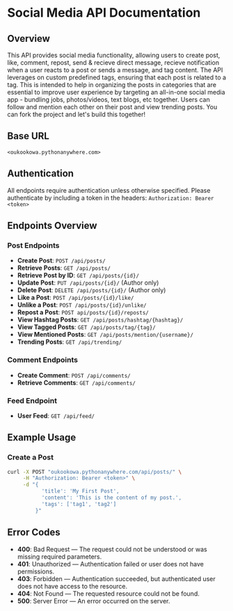 # Social Media API Documentation

## Overview
This API provides social media functionality, allowing users to create post, like, comment, repost, send & recieve direct message, recieve notification when a user reacts to a post or sends a message, and tag content. The API leverages on custom predefined tags, ensuring that each post is related to a tag. This is intended to help in organizing the posts in categories that are essential to improve user experience by targeting an all-in-one social media app - bundling jobs, photos/videos, text blogs, etc together. Users can follow and mention each other on their post and view trending posts. You can fork the project and let's build this together!

## Base URL
`<oukookowa.pythonanywhere.com>`

## Authentication
All endpoints require authentication unless otherwise specified. Please authenticate by including a token in the headers:
    `Authorization: Bearer <token>`


## Endpoints Overview
### Post Endpoints
- **Create Post**: `POST /api/posts/`
- **Retrieve Posts**: `GET /api/posts/`
- **Retrieve Post by ID**: `GET /api/posts/{id}/`
- **Update Post**: `PUT /api/posts/{id}/` (Author only)
- **Delete Post**: `DELETE /api/posts/{id}/` (Author only)
- **Like a Post**: `POST /api/posts/{id}/like/`
- **Unlike a Post**: `POST /api/posts/{id}/unlike/`
- **Repost a Post**: `POST api/posts/{id}/reposts/`
- **View Hashtag Posts**: `GET /api/posts/hashtag/{hashtag}/`
- **View Tagged Posts**: `GET /api/posts/tag/{tag}/`
- **View Mentioned Posts**: `GET /api/posts/mention/{username}/`
- **Trending Posts**: `GET /api/trending/`

### Comment Endpoints
- **Create Comment**: `POST /api/comments/`
- **Retrieve Comments**: `GET /api/comments/`

### Feed Endpoint
- **User Feed**: `GET /api/feed/`

## Example Usage
### Create a Post
```bash
curl -X POST "oukookowa.pythonanywhere.com/api/posts/" \
     -H "Authorization: Bearer <token>" \
     -d "{
           'title': 'My First Post',
           'content': 'This is the content of my post.',
           'tags': ['tag1', 'tag2']
         }"
```

## Error Codes

- **400**: Bad Request — The request could not be understood or was missing required parameters.
- **401**: Unauthorized — Authentication failed or user does not have permissions.
- **403**: Forbidden — Authentication succeeded, but authenticated user does not have access to the resource.
- **404**: Not Found — The requested resource could not be found.
- **500**: Server Error — An error occurred on the server.
